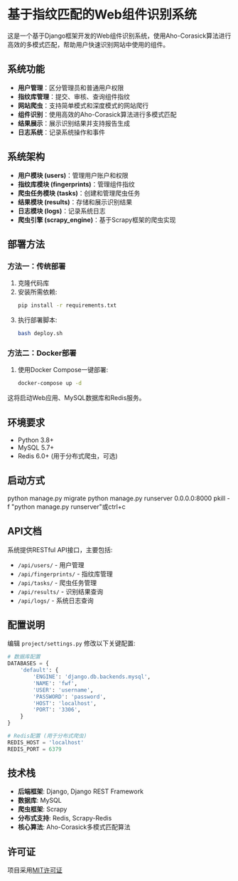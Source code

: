 # 基于指纹匹配的Web组件识别系统

这是一个基于Django框架开发的Web组件识别系统，使用Aho-Corasick算法进行高效的多模式匹配，帮助用户快速识别网站中使用的组件。

## 系统功能

- **用户管理**：区分管理员和普通用户权限
- **指纹库管理**：提交、审核、查询组件指纹
- **网站爬虫**：支持简单模式和深度模式的网站爬行
- **组件识别**：使用高效的Aho-Corasick算法进行多模式匹配
- **结果展示**：展示识别结果并支持报告生成
- **日志系统**：记录系统操作和事件

## 系统架构

- **用户模块 (users)**：管理用户账户和权限
- **指纹库模块 (fingerprints)**：管理组件指纹
- **爬虫任务模块 (tasks)**：创建和管理爬虫任务
- **结果模块 (results)**：存储和展示识别结果
- **日志模块 (logs)**：记录系统日志
- **爬虫引擎 (scrapy_engine)**：基于Scrapy框架的爬虫实现

## 部署方法

### 方法一：传统部署

1. 克隆代码库
2. 安装所需依赖:
   ```bash
   pip install -r requirements.txt
   ```
3. 执行部署脚本:
   ```bash
   bash deploy.sh
   ```

### 方法二：Docker部署

1. 使用Docker Compose一键部署:
   ```bash
   docker-compose up -d
   ```
   
这将启动Web应用、MySQL数据库和Redis服务。

## 环境要求

- Python 3.8+
- MySQL 5.7+
- Redis 6.0+ (用于分布式爬虫，可选)

## 启动方式
python manage.py migrate
python manage.py runserver 0.0.0.0:8000
pkill -f "python manage.py runserver"或ctrl+c

## API文档

系统提供RESTful API接口，主要包括:

- `/api/users/` - 用户管理
- `/api/fingerprints/` - 指纹库管理
- `/api/tasks/` - 爬虫任务管理
- `/api/results/` - 识别结果查询
- `/api/logs/` - 系统日志查询

## 配置说明

编辑 `project/settings.py` 修改以下关键配置:

```python
# 数据库配置
DATABASES = {
    'default': {
        'ENGINE': 'django.db.backends.mysql',
        'NAME': 'fwf',
        'USER': 'username',
        'PASSWORD': 'password',
        'HOST': 'localhost',
        'PORT': '3306',
    }
}

# Redis配置 (用于分布式爬虫)
REDIS_HOST = 'localhost'
REDIS_PORT = 6379
```

## 技术栈

- **后端框架**: Django, Django REST Framework
- **数据库**: MySQL
- **爬虫框架**: Scrapy
- **分布式支持**: Redis, Scrapy-Redis
- **核心算法**: Aho-Corasick多模式匹配算法

## 许可证

项目采用[MIT许可证](LICENSE) 